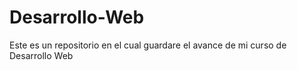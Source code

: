 # Desarrollo-Web

Este es un repositorio en el cual guardare el avance de mi curso de Desarrollo Web
